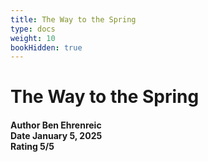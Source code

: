 ```yaml
---
title: The Way to the Spring
type: docs
weight: 10
bookHidden: true
---
```


# **The Way to the Spring**

<h4>Author <span>Ben Ehrenreic</span></br>
Date <span>January 5, 2025</span></br>
Rating <span>5/5</span></h4>
